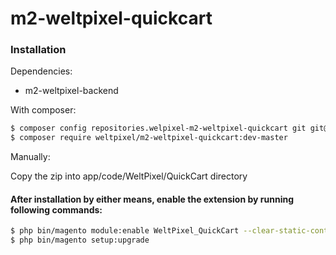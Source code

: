 # m2-weltpixel-quickcart

### Installation

Dependencies:
 - m2-weltpixel-backend

With composer:

```sh
$ composer config repositories.welpixel-m2-weltpixel-quickcart git git@github.com:rusdragos/m2-weltpixel-quickcart.git
$ composer require weltpixel/m2-weltpixel-quickcart:dev-master
```

Manually:

Copy the zip into app/code/WeltPixel/QuickCart directory


#### After installation by either means, enable the extension by running following commands:

```sh
$ php bin/magento module:enable WeltPixel_QuickCart --clear-static-content
$ php bin/magento setup:upgrade 
```
